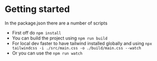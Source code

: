 # Getting started

In the package.json there are a number of scripts

- First off do `npm install`
- You can build the project using `npm run build`
- For local dev faster to have tailwind installed globally and using `npx tailwindcss -i ./src/main.css -o ./build/main.css --watch`
- Or you can use the `npm run watch`
